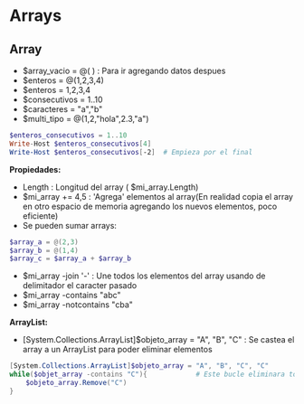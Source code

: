 
# Arrays
## Array

- $array_vacio = @( ) : Para ir agregando datos despues
- $enteros = @(1,2,3,4)
- $enteros = 1,2,3,4
- $consecutivos = 1..10
- $caracteres = "a","b"
- $multi_tipo = @(1,2,"hola",2.3,"a")

```PowerShell
$enteros_consecutivos = 1..10
Write-Host $enteros_consecutivos[4]
Write-Host $enteros_consecutivos[-2]  # Empieza por el final
```

**Propiedades:**
- Length : Longitud del array ( $mi_array.Length)
- $mi_array += 4,5 : 'Agrega' elementos al array(En realidad copia el array en otro espacio de memoria agregando los nuevos elementos, poco eficiente)
- Se pueden sumar arrays:
```PowerShell
$array_a = @(2,3)
$array_b = @(1,4)
$array_c = $array_a + $array_b
```

- $mi_array -join '-' : Une todos los elementos del array usando de delimitador el caracter pasado
- $mi_array -contains "abc"
- $mi_array -notcontains "cba"

**ArrayList:**
- \[System.Collections.ArrayList]$objeto_array = "A", "B", "C" : Se castea el array a un ArrayList para poder eliminar elementos
```PowerShell
[System.Collections.ArrayList]$objeto_array = "A", "B", "C", "C"
while($objet_array -contains "C"){            # Este bucle eliminara todos los elementos iguales a "C"
	$objeto_array.Remove("C")
}
``` 
